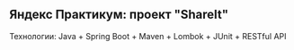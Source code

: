 ## Яндекс Практикум: проект "ShareIt"

Технологии: Java + Spring Boot + Maven + Lombok + JUnit + RESTful API
